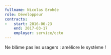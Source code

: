 ```yaml
---
fullname: Nicolas Brohée
role: Développeur
contracts:
-   start: 2016-06-23
    end: 2017-03-17
    employer: service/octo
---
```


Ne blâme pas les usagers : améliore le système !
